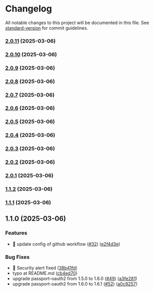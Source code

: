 # Changelog

All notable changes to this project will be documented in this file. See [standard-version](https://github.com/conventional-changelog/standard-version) for commit guidelines.

### [2.0.11](https://github.com/jetthai/passport-line-auth2/compare/v2.0.10...v2.0.11) (2025-03-06)

### [2.0.10](https://github.com/jetthai/passport-line-auth2/compare/v2.0.9...v2.0.10) (2025-03-06)

### [2.0.9](https://github.com/jetthai/passport-line-auth2/compare/v2.0.8...v2.0.9) (2025-03-06)

### [2.0.8](https://github.com/jetthai/passport-line-auth2/compare/v2.0.7...v2.0.8) (2025-03-06)

### [2.0.7](https://github.com/jetthai/passport-line-auth2/compare/v2.0.6...v2.0.7) (2025-03-06)

### [2.0.6](https://github.com/jetthai/passport-line-auth2/compare/v2.0.5...v2.0.6) (2025-03-06)

### [2.0.5](https://github.com/jetthai/passport-line-auth2/compare/v2.0.4...v2.0.5) (2025-03-06)

### [2.0.4](https://github.com/jetthai/passport-line-auth2/compare/v2.0.3...v2.0.4) (2025-03-06)

### [2.0.3](https://github.com/jetthai/passport-line-auth2/compare/v2.0.2...v2.0.3) (2025-03-06)

### [2.0.2](https://github.com/jetthai/passport-line-auth2/compare/v2.0.1...v2.0.2) (2025-03-06)

### [2.0.1](https://github.com/jetthai/passport-line-auth2/compare/v1.1.2...v2.0.1) (2025-03-06)

### [1.1.2](https://github.com/jetthai/passport-line-auth2/compare/v1.1.1...v1.1.2) (2025-03-06)

### [1.1.1](https://github.com/@jetthai/passport-line-auth2/compare/v1.1.0...v1.1.1) (2025-03-06)

## 1.1.0 (2025-03-06)


### Features

* 🎸 update config of github workflow ([#32](https://github.com/@jetthai/passport-line-auth2/issues/32)) ([e2f4d3e](https://github.com/@jetthai/passport-line-auth2/commit/e2f4d3ed26af7f8f356c41eb4c0be1a58b5ab48b))


### Bug Fixes

* 🐛 Security alert fixed ([38b41fd](https://github.com/@jetthai/passport-line-auth2/commit/38b41fd7be55ec01fb43e5d7d4097c34a6a6420b))
* typo at README.md ([cb4ed70](https://github.com/@jetthai/passport-line-auth2/commit/cb4ed70a7e34f14123135202f9c53b1877aa16fe))
* upgrade passport-oauth2 from 1.5.0 to 1.6.0 ([#49](https://github.com/@jetthai/passport-line-auth2/issues/49)) ([a3fe281](https://github.com/@jetthai/passport-line-auth2/commit/a3fe28196e01d7902f6d851172fe16dcbd3c9dba))
* upgrade passport-oauth2 from 1.6.0 to 1.6.1 ([#52](https://github.com/@jetthai/passport-line-auth2/issues/52)) ([a0c9257](https://github.com/@jetthai/passport-line-auth2/commit/a0c9257301ba77f1e5c7433d58404d8ca2cbc921))

